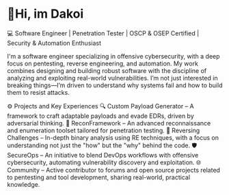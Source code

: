 # 👋Hi, im Dakoi
💻 Software Engineer | Penetration Tester | OSCP & OSEP Certified | Security & Automation Enthusiast

I'm a software engineer specializing in offensive cybersecurity, with a deep focus on pentesting, reverse engineering, and automation. My work combines designing and building robust software with the discipline of analyzing and exploiting real-world vulnerabilities. I’m not just interested in breaking things—I’m driven to understand why systems fail and how to build them to resist attacks.

⚙️ Projects and Key Experiences
🔍 Custom Payload Generator – A framework to craft adaptable payloads and evade EDRs, driven by adversarial thinking.
🔎 ReconFramework – An advanced reconnaissance and enumeration toolset tailored for penetration testing.
🔬 Reversing Challenges – In-depth binary analysis using RE techniques, with a focus on understanding not just the "how" but the "why" behind the code.
🛡️ SecureOps – An initiative to blend DevOps workflows with offensive cybersecurity, automating vulnerability discovery and exploitation.
🌐 Community – Active contributor to forums and open source projects related to pentesting and tool development, sharing real-world, practical knowledge.
